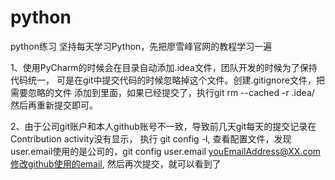# python
python练习
坚持每天学习Python，先把廖雪峰官网的教程学习一遍

1、使用PyCharm的时候会在目录自动添加.idea文件，团队开发的时候为了保持代码统一，
可是在git中提交代码的时候忽略掉这个文件。创建.gitignore文件，把需要忽略的文件
添加到里面，如果已经提交了，执行git rm --cached -r .idea/ 然后再重新提交即可。

2、由于公司git账户和本人github账号不一致，导致前几天git每天的提交记录在Contribution activity没有显示，
执行 git config -l, 查看配置文件，发现user.email使用的是公司的，git config user.email youEmailAddress@XX.com修改github使用的email, 然后再次提交，就可以看到了
    